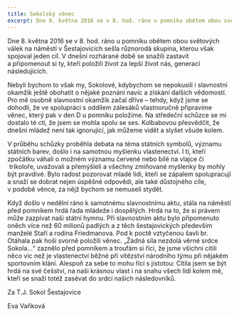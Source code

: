```yaml
---
title: Sokolský věnec
excerpt: Dne 8. května 2016 se v 8. hod. ráno u pomníku obětem obou světových válek v Šestajovicích sešla různorodá skupina, kterou však spojoval jeden cíl. V dnešní rozhárané době se snažili zastavit a připomenout si ty, kteří položili život za lepší život nás, generací následujících.
---
```


Dne 8. května 2016 se v 8. hod. ráno u pomníku obětem obou světových válek na náměstí v Šestajovicích sešla různorodá skupina, kterou však spojoval jeden cíl. V dnešní rozhárané době se snažili zastavit a připomenout si ty, kteří položili život za lepší život nás, generací následujících. 

Nebyli bychom to však my, Sokolové, kdybychom se nepokusili i slavnostní okamžik ještě obohatit o nějaké poznání navíc a získání dalších vědomostí. Pro mě osobně slavnostní okamžik začal dříve – tehdy, když jsme se dohodli, že ve spolupráci s oddílem zálesáků vlastnoručně připravíme věnec, který pak v den D u pomníku položíme. Na středeční schůzce se mi dostalo té cti, že jsem se mohla spolu se ses. Kolbabovou přesvědčit, že dnešní mládež není tak ignorující, jak můžeme vidět a slyšet všude kolem. 

V průběhu schůzky proběhla debata na téma státních symbolů, významu státních barev, došlo i na samotnou myšlenku vlastenectví. I ti, kteří zpočátku váhali o možném významu červené nebo bílé na vlajce či  trikoloře, uvažovali a přemýšleli a všechny zmiňované myšlenky by mohly být pravdivé. Bylo radost pozorovat mladé lidi, kteří se zápalem spolupracují a snaží se dobrat nejen úspěšné odpovědi, ale také důstojného cíle, v podobě věnce, za nějž bychom se nemuseli stydět. 

Když došlo v nedělní ráno k samotnému slavnostnímu aktu, stála na náměstí před pomníkem hrdá řada mládeže i dospělých. Hrdá na to, že si právem může zazpívat naši státní hymnu. Při slavnostním aktu bylo připomenuto oněch více než 60 milionů padlých a z těch šestajovických především manželé Staří a rodina Friedmanova. Pod k poctě vztyčenou šavli br. Otáhala pak hoši svorně položili věnec. „Žádná síla nezdolá věrné srdce Sokola…“ zaznělo před pomníkem a troufám si říci, že jsme všichni cítili něco víc než je vlastenectví běžné při vítězství národního týmu při nějakém sportovním klání. Alespoň za sebe to mohu říci s jistotou: Cítila jsem se být hrdá na své češství, na naši krásnou vlast i na snahu všech lidí kolem mě, kteří se snaží totéž zasévat do srdcí našich následovníků. 

Za T.J. Sokol Šestajovice 

Eva Vaňková